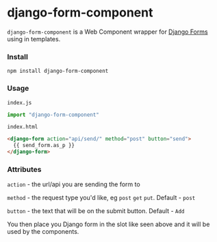 # django-form-component

`django-form-component` is a Web Component wrapper for [Django Forms](https://docs.djangoproject.com/en/3.1/topics/forms/#the-template) using in templates.

### Install

```
npm install django-form-component
```

### Usage

`index.js`

```js
import "django-form-component"
```

`index.html`

```html
<django-form action="api/send/" method="post" button="send">
  {{ send_form.as_p }}
</django-form>
```

### Attributes

`action` - the url/api you are sending the form to

`method` - the request type you'd like, eg `post` `get` `put`. Default - `post`

`button` - the text that will be on the submit button. Default - `Add`

You then place you Django form in the slot like seen above and it will be used by the components.
